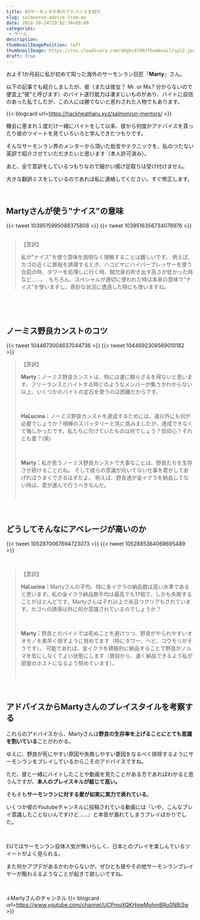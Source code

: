 ```yaml
---
title: EUサーモンガチ勢のアドバイスを紹介
slug: salmonrun-advice-from-eu
date: 2018-10-24T19:02:34+09:00
categories: 
 - ゲーム
description: 
thumbnailImagePosition: left
thumbnailImage: https://res.cloudinary.com/ddghc4l09/thumbnail/spl2.jpg
draft: true
---
```

<!--more-->

およそ1か月前に私が初めて知った海外のサーモンラン巨匠『<strong>Marty</strong>』さん。

以下の記事でも紹介しましたが、彼（または彼女？ Mr. or Ms.? 分からないので便宜上"彼"と呼びます）のバイト遂行能力は凄まじいものがあり、バイトに自信のあった私でしたが、この人には勝てないと思わされた人物でもあります。

{{< blogcard url=https://hackheatharu.xyz/salmonrun-mentors/ >}}
&nbsp;

機会に恵まれ１度だけ一緒にバイトをして以来、彼から何度かアドバイスを貰ったり彼のツイートを見ていろいろと学んできたつもりです。

そんなサーモンラン界のメンターから頂いた助言やテクニックを、私のつたない英訳で紹介させていただきたいと思います（本人許可済み）。

あと、全て意訳をしているつもりなので細かい揚げ足取りは受け付けません。

大きな翻訳ミスをしているのであれば私に連絡してください。すぐ修正します。

&nbsp;
<h2>Martyさんが使う"ナイス"の意味</h2>
{{< tweet 1039515995088375808 >}}
{{< tweet 1039516356734078976 >}}
&nbsp;
<blockquote>【意訳】

私が"ナイス"を使う意味を説明なく理解することは難しいです。
例えば、カゴの近くに鉄板を誘導するとき、ハコビヤにハイパープレッサーを使う合図の時、タワーを処理しに行く時、間欠泉の吹き出す高さが低かった時など……。.
もちろん、スペシャルが適切に使われた時は本来の意味で"ナイス"を使いますし、奇妙な状況に遭遇した時にも使いますね。</blockquote>
&nbsp;

&nbsp;
<h2>ノーミス野良カンストのコツ</h2>
{{< tweet 1044673004637044736 >}}
{{< tweet 1044692308569010182 >}}
&nbsp;
<blockquote>【意訳】

<strong>Marty：</strong>ノーミス野良カンストは、時には運に頼らざるを得ないと思います。フリーランスとバイトする時どのようなメンバーが集うかわからない以上、いくつかのバイトの定石を使うのは困難だからです。

&nbsp;

<strong>HaLucina：</strong>ノーミス野良カンストを達成するためには、運以外にも何が必要でしょうか？相棒のスパッタリーと共に挑みましたが、達成できなくて悔しかったです。私たちに欠けていたものは何でしょう？信仰心？それとも愛？(笑)

&nbsp;

<strong>Marty：</strong>私が思うノーミス野良カンストで大事なことは、野良たちを生存させ続けることだね。 そして彼らの意識が向いてない仕事を君がしてあげればうまくできるはずだよ。 例えば、野良達が金イクラを納品してない時は、君が進んで行うべきなんだ。

&nbsp;</blockquote>
&nbsp;
<h2>どうしてそんなにアベレージが高いのか</h2>
{{< tweet 1052870067694723073 >}}
{{< tweet 1052885364069695489 >}}
&nbsp;

&nbsp;
<blockquote>【意訳】

<strong>HaLucina：</strong>Martyさんの平均、特に金イクラの納品数は高い水準であると思います。私の金イクラ納品数平均は最高でも17個で、しかも失敗することがほとんどです。Martyさんはそれ以上で尚且つクリアもされています。カゴへの誘導以外に何か意識されているのでしょうか？

&nbsp;

<strong>Marty：</strong>野良とのバイトでは死ぬことを避けつつ、野良がやられやすいオオモノを素早く倒すように努めてます（特にタワー、ヘビ、コウモリがそうです）。
可能であれば、金イクラを積極的に納品することで野良がノルマを気にしなくてよい状態にします（普段から、速く納品できるよう私が部屋のホストになるよう努めています）。

&nbsp;</blockquote>
&nbsp;
<h2>アドバイスからMartyさんのプレイスタイルを考察する</h2>
これらのアドバイスから、Martyさんは<strong>野良の生存率を上げることにとても意識を割いている</strong>ことがわかる。

ゆえに、野良が死にやすい原因や失敗しやすい要因をなるべく排除するようにサーモンランをプレイしているからこそのアドバイスですね。

ただ、彼と一緒にバイトしたことや動画を見たことがある方であればわかると思うんですが、<strong>本人のプレイスキルが総じて高い。</strong>

そもそも<strong>サーモンランに対する愛が如実に実力で表れている</strong>。

いくつか彼のYoutubeチャンネルに投稿されている動画には『いや、こんなプレイ意識したことないんですけど……』と本音が漏れてしまうプレイばかりでした。

&nbsp;

EUではサーモンラン自体人気が無いらしく、日本とのプレイを楽しんでいるツイートがよく見られる。

また何かアプデがあるかわからないが、ぜひとも彼やその他サーモンランプレイヤーが賑わえるようなことが起きて欲しいですね。

&nbsp;

↓Martyさんのチャンネル
{{< blogcard url=https://www.youtube.com/channel/UCPmoXQKHgwMghmBRu0NBj3w >}}